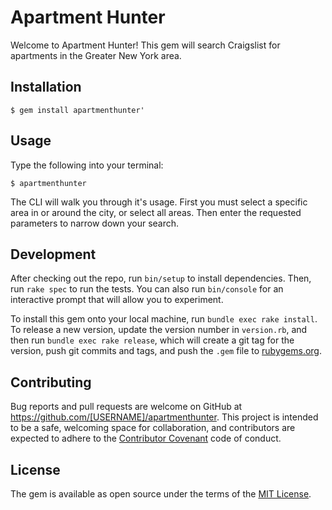 # Apartment Hunter

Welcome to Apartment Hunter! This gem will search Craigslist for apartments in the Greater New York area.

## Installation

```
$ gem install apartmenthunter'
```

## Usage

Type the following into your terminal:
```
$ apartmenthunter
```

The CLI will walk you through it's usage. First you must select a specific area in or around the city, or select all areas. Then enter the requested parameters to narrow down your search.

## Development

After checking out the repo, run `bin/setup` to install dependencies. Then, run `rake spec` to run the tests. You can also run `bin/console` for an interactive prompt that will allow you to experiment.

To install this gem onto your local machine, run `bundle exec rake install`. To release a new version, update the version number in `version.rb`, and then run `bundle exec rake release`, which will create a git tag for the version, push git commits and tags, and push the `.gem` file to [rubygems.org](https://rubygems.org).

## Contributing

Bug reports and pull requests are welcome on GitHub at https://github.com/[USERNAME]/apartmenthunter. This project is intended to be a safe, welcoming space for collaboration, and contributors are expected to adhere to the [Contributor Covenant](http://contributor-covenant.org) code of conduct.


## License

The gem is available as open source under the terms of the [MIT License](http://opensource.org/licenses/MIT).

